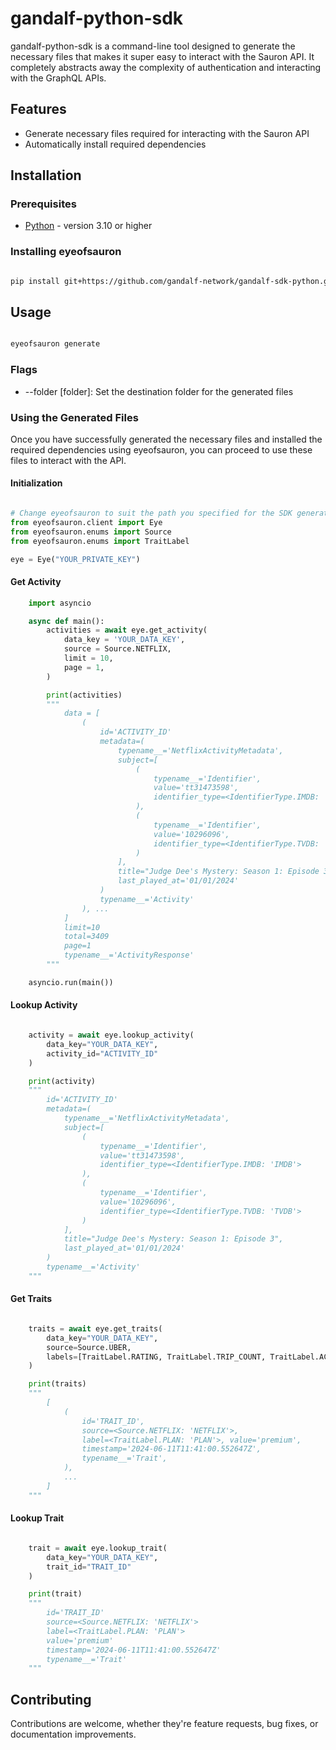 # gandalf-python-sdk

gandalf-python-sdk is a command-line tool designed to generate the necessary files that makes it super easy to interact with the Sauron API. It completely abstracts away the complexity of authentication and interacting with the GraphQL APIs.

## Features

- Generate necessary files required for interacting with the Sauron API
- Automatically install required dependencies

## Installation

### Prerequisites

- [Python](https://www.python.org/downloads/) - version 3.10 or higher

### Installing eyeofsauron

```bash

pip install git+https://github.com/gandalf-network/gandalf-sdk-python.git

```

## Usage

```bash

eyeofsauron generate

```

### Flags

- --folder [folder]: Set the destination folder for the generated files

### Using the Generated Files

Once you have successfully generated the necessary files and installed the required dependencies using eyeofsauron, you can proceed to use these files to interact with the API.

#### Initialization

```python

# Change eyeofsauron to suit the path you specified for the SDK generation
from eyeofsauron.client import Eye
from eyeofsauron.enums import Source
from eyeofsauron.enums import TraitLabel

eye = Eye("YOUR_PRIVATE_KEY")
```

#### Get Activity

```python
    import asyncio

    async def main():
        activities = await eye.get_activity(
            data_key = 'YOUR_DATA_KEY',
            source = Source.NETFLIX,
            limit = 10,
            page = 1,
        )

        print(activities)
        """
            data = [
                (
                    id='ACTIVITY_ID' 
                    metadata=(
                        typename__='NetflixActivityMetadata', 
                        subject=[
                            (
                                typename__='Identifier', 
                                value='tt31473598', 
                                identifier_type=<IdentifierType.IMDB: 'IMDB'>
                            ), 
                            (   
                                typename__='Identifier', 
                                value='10296096', 
                                identifier_type=<IdentifierType.TVDB: 'TVDB'>
                            )
                        ], 
                        title="Judge Dee's Mystery: Season 1: Episode 3", 
                        last_played_at='01/01/2024'
                    ) 
                    typename__='Activity'
                ), ...
            ]
            limit=10 
            total=3409 
            page=1 
            typename__='ActivityResponse'
        """

    asyncio.run(main())
```

#### Lookup Activity

```python

    activity = await eye.lookup_activity(
        data_key="YOUR_DATA_KEY",
        activity_id="ACTIVITY_ID"
    )

    print(activity)
    """
        id='ACTIVITY_ID' 
        metadata=(
            typename__='NetflixActivityMetadata', 
            subject=[
                (
                    typename__='Identifier', 
                    value='tt31473598', 
                    identifier_type=<IdentifierType.IMDB: 'IMDB'>
                ), 
                (   
                    typename__='Identifier', 
                    value='10296096', 
                    identifier_type=<IdentifierType.TVDB: 'TVDB'>
                )
            ], 
            title="Judge Dee's Mystery: Season 1: Episode 3", 
            last_played_at='01/01/2024'
        ) 
        typename__='Activity'
    """
```

#### Get Traits

```python

    traits = await eye.get_traits(
        data_key="YOUR_DATA_KEY",
        source=Source.UBER,
        labels=[TraitLabel.RATING, TraitLabel.TRIP_COUNT, TraitLabel.ACCOUNT_CREATED_ON],
    )

    print(traits)
    """
        [ 
            (
                id='TRAIT_ID', 
                source=<Source.NETFLIX: 'NETFLIX'>, 
                label=<TraitLabel.PLAN: 'PLAN'>, value='premium', 
                timestamp='2024-06-11T11:41:00.552647Z', 
                typename__='Trait',
            ),
            ...
        ]
    """
```

#### Lookup Trait

```python

    trait = await eye.lookup_trait(
        data_key="YOUR_DATA_KEY",
        trait_id="TRAIT_ID"
    )

    print(trait)
    """
        id='TRAIT_ID' 
        source=<Source.NETFLIX: 'NETFLIX'> 
        label=<TraitLabel.PLAN: 'PLAN'> 
        value='premium' 
        timestamp='2024-06-11T11:41:00.552647Z' 
        typename__='Trait'
    """
```

## Contributing

Contributions are welcome, whether they're feature requests, bug fixes, or documentation improvements.
